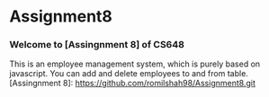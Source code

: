 # Assignment8
### Welcome to [Assingnment 8] of CS648 ###
This is an employee management system, which is purely based on javascript. You can add and delete employees to and from table.
[Assingnment 8]: https://github.com/romilshah98/Assignment8.git